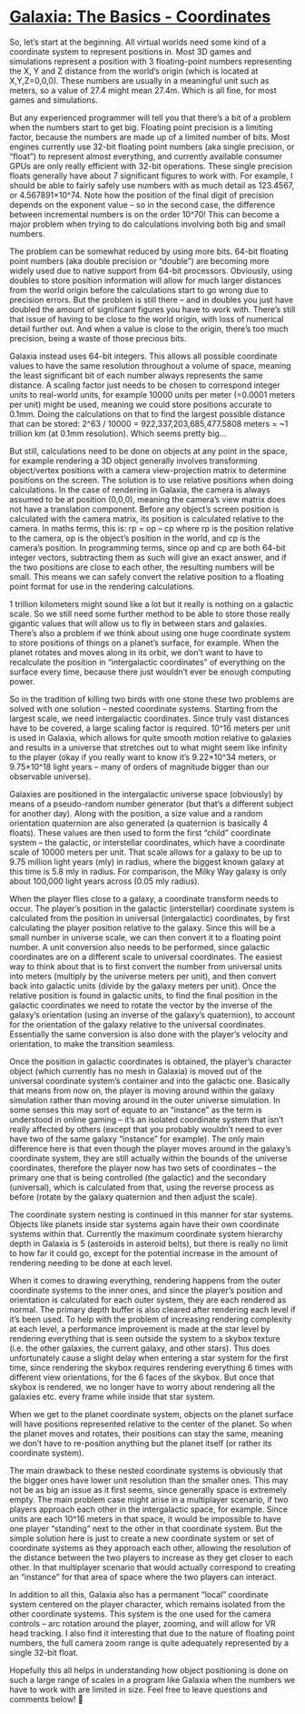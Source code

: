 

# [Galaxia: The Basics - Coordinates](https://dexyfex.com/2016/07/11/galaxia-the-basics-coordinates/)

So, let’s start at the beginning.
All virtual worlds need some kind of a coordinate system to represent positions in. Most 3D games and simulations represent a position with 3 floating-point numbers representing the X, Y and Z distance from the world’s origin (which is located at X,Y,Z=0,0,0). These numbers are usually in a meaningful unit such as meters, so a value of 27.4 might mean 27.4m. Which is all fine, for most games and simulations.

But any experienced programmer will tell you that there’s a bit of a problem when the numbers start to get big. Floating point precision is a limiting factor, because the numbers are made up of a limited number of bits. Most engines currently use 32-bit floating point numbers (aka single precision, or “float”) to represent almost everything, and currently available consumer GPUs are only really efficient with 32-bit operations. These single precision floats generally have about 7 significant figures to work with. For example, I should be able to fairly safely use numbers with as much detail as 123.4567, or 4.567891×10^74. Note how the position of the final digit of precision depends on the exponent value – so in the second case, the difference between incremental numbers is on the order 10^70! This can become a major problem when trying to do calculations involving both big and small numbers.

The problem can be somewhat reduced by using more bits. 64-bit floating point numbers (aka double precision or “double”) are becoming more widely used due to native support from 64-bit processors. Obviously, using doubles to store position information will allow for much larger distances from the world origin before the calculations start to go wrong due to precision errors. But the problem is still there – and in doubles you just have doubled the amount of significant figures you have to work with. There’s still that issue of having to be close to the world origin, with loss of numerical detail further out. And when a value is close to the origin, there’s too much precision, being a waste of those precious bits.

Galaxia instead uses 64-bit integers. This allows all possible coordinate values to have the same resolution throughout a volume of space, meaning the least significant bit of each number always represents the same distance. A scaling factor just needs to be chosen to correspond integer units to real-world units, for example 10000 units per meter (=0.0001 meters per unit) might be used, meaning we could store positions accurate to 0.1mm. Doing the calculations on that to find the largest possible distance that can be stored:
2^63 / 10000 = 922,337,203,685,477.5808 meters
= ~1 trillion km (at 0.1mm resolution).
Which seems pretty big…

But still, calculations need to be done on objects at any point in the space, for example  rendering a 3D object generally involves transforming object/vertex positions with a camera view-projection matrix to determine positions on the screen. The solution is to use relative positions when doing calculations. In the case of rendering in Galaxia, the camera is always assumed to be at position (0,0,0), meaning the camera’s view matrix does not have a translation component. Before any object’s screen position is calculated with the camera matrix, its position is calculated relative to the camera. In maths terms, this is:
rp = op – cp
where rp is the position relative to the camera, op is the object’s position in the world, and cp is the camera’s position. In programming terms, since op and cp are both 64-bit integer vectors, subtracting them as such will give an exact answer, and if the two positions are close to each other, the resulting numbers will be small. This means we can safely convert the relative position to a floating point format for use in the rendering calculations.

1 trillion kilometers might sound like a lot but it really is nothing on a galactic scale. So we still need some further method to be able to store those really gigantic values that will allow us to fly in between stars and galaxies. There’s also a problem if we think about using one huge coordinate system to store positions of things on a planet’s surface, for example. When the planet rotates and moves along in its orbit, we don’t want to have to recalculate the position in “intergalactic coordinates” of everything on the surface every time, because there just wouldn’t ever be enough computing power.

So in the tradition of killing two birds with one stone these two problems are solved with one solution – nested coordinate systems. Starting from the largest scale, we need intergalactic coordinates. Since truly vast distances have to be covered, a large scaling factor is required. 10^16 meters per unit is used in Galaxia, which allows for quite smooth motion relative to galaxies and results in a universe that stretches out to what might seem like infinity to the player (okay if you really want to know it’s 9.22×10^34 meters, or 9.75×10^18 light years – many of orders of magnitude bigger than our observable universe).

Galaxies are positioned in the intergalactic universe space (obviously) by means of a pseudo-random number generator (but that’s a different subject for another day). Along with the position, a size value and a random orientation quaternion are also generated (a quaternion is basically 4 floats). These values are then used to form the first “child” coordinate system – the galactic, or interstellar coordinates, which have a coordinate scale of 10000 meters per unit. That scale allows for a galaxy to be up to 9.75 million light years (mly) in radius, where the biggest known galaxy at this time is 5.8 mly in radius. For comparison, the Milky Way galaxy is only about 100,000 light years across (0.05 mly radius).

When the player flies close to a galaxy, a coordinate transform needs to occur. The player’s position in the galactic (interstellar) coordinate system is calculated from the position in universal (intergalactic) coordinates, by first calculating the player position relative to the galaxy. Since this will be a small number in universe scale, we can then convert it to a floating point number. A unit conversion also needs to be performed, since galactic coordinates are on a different scale to universal coordinates. The easiest way to think about that is to first convert the number from universal units into meters (multiply by the universe meters per unit), and then convert back into galactic units (divide by the galaxy meters per unit). Once the relative position is found in galactic units, to find the final position in the galactic coordinates we need to rotate the vector by the inverse of the galaxy’s orientation (using an inverse of the galaxy’s quaternion), to account for the orientation of the galaxy relative to the universal coordinates. Essentially the same conversion is also done with the player’s velocity and orientation, to make the transition seamless.

Once the position in galactic coordinates is obtained, the player’s character object (which currently has no mesh in Galaxia) is moved out of the universal coordinate system’s container and into the galactic one. Basically that means from now on, the player is moving around within the galaxy simulation rather than moving around in the outer universe simulation. In some senses this may sort of equate to an “instance” as the term is understood in online gaming – it’s an isolated coordinate system that isn’t really affected by others (except that you probably wouldn’t need to ever have two of the same galaxy “instance” for example). The only main difference here is that even though the player moves around in the galaxy’s coordinate system, they are still actually within the bounds of the universe coordinates, therefore the player now has two sets of coordinates – the primary one that is being controlled (the galactic) and the secondary (universal), which is calculated from that, using the reverse process as before (rotate by the galaxy quaternion and then adjust the scale).

The coordinate system nesting is continued in this manner for star systems. Objects like planets inside star systems again have their own coordinate systems within that. Currently the maximum coordinate system hierarchy depth in Galaxia is 5 (asteroids in asteroid belts), but there is really no limit to how far it could go, except for the potential increase in the amount of rendering needing to be done at each level.

When it comes to drawing everything, rendering happens from the outer coordinate systems to the inner ones, and since the player’s position and orientation is calculated for each outer system, they are each rendered as normal. The primary depth buffer is also cleared after rendering each level if it’s been used. To help with the problem of increasing rendering complexity at each level, a performance improvement is made at the star level by rendering everything that is seen outside the system to a skybox texture (i.e. the other galaxies, the current galaxy, and other stars). This does unfortunately cause a slight delay when entering a star system for the first time, since rendering the skybox requires rendering everything 6 times with different view orientations, for the 6 faces of the skybox. But once that skybox is rendered, we no longer have to worry about rendering all the galaxies etc. every frame while inside that star system.

When we get to the planet coordinate system, objects on the planet surface will have positions represented relative to the center of the planet. So when the planet moves and rotates, their positions can stay the same, meaning we don’t have to re-position anything but the planet itself (or rather its coordinate system).

The main drawback to these nested coordinate systems is obviously that the bigger ones have lower unit resolution than the smaller ones. This may not be as big an issue as it first seems, since generally space is extremely empty. The main problem case might arise in a multiplayer scenario, if two players approach each other in the intergalactic space, for example. Since units are each 10^16 meters in that space, it would be impossible to have one player “standing” next to the other in that coordinate system. But the simple solution here is just to create a new coordinate system or set of coordinate systems as they approach each other, allowing the resolution of the distance between the two players to increase as they get closer to each other. In that multiplayer scenario that would actually correspond to creating an “instance” for that area of space where the two players can interact.

In addition to all this, Galaxia also has a permanent “local” coordinate system centered on the player character, which remains isolated from the other coordinate systems. This system is the one used for the camera controls – arc rotation around the player, zooming, and will allow for VR head tracking. I also find it interesting that due to the nature of floating point numbers, the full camera zoom range is quite adequately represented by a single 32-bit float.

Hopefully this all helps in understanding how object positioning is done on such a large range of scales in a program like Galaxia when the numbers we have to work with are limited in size. Feel free to leave questions and comments below! 🙂
